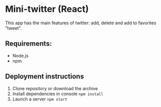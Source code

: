# Mini-twitter (React)
This app has the main features of twitter: add, delete and add to favorites "tweet".

## Requirements: 
* Node.js 
* npm

## Deployment instructions
1. Clone repository or download the archive
2. Install dependencies in console `npm install`
3. Launch a server `npm start`